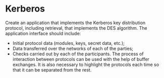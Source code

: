 # Kerberos
Create an application that implements the Kerberos key distribution protocol, including retrieval, that implements the DES algorithm.
The application interface should include:
- Initial protocol data (modules, keys, secret data, etc.);
- Data transferred over the networks of each of the parties;
- Checks carried out by each of the participants.
The process of interaction between protocols can be used with the help of buffer exchanges. It is also necessary to highlight the protocols each time so that it can be separated from the rest.